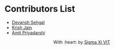 # Contributors List
* [Devansh Sehgal](https://github.com/Devansh-ops/)
* [Krish Jain](https://github.com/kri5h92/)
* [Amit Priyadarshi](https://github.com/Priyadarshi-Amit)

<p align="center">
	With :heart: by <a href="https://github.com/SIGMA-XI-VIT" target="_blank">Sigma Xi VIT</a>
</p>